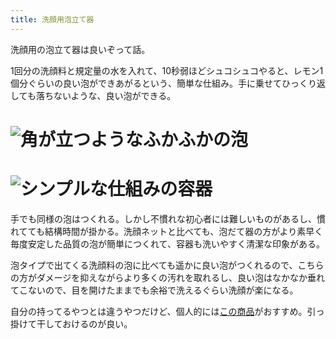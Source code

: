```yaml
---
title: 洗顔用泡立て器
---
```

洗顔用の泡立て器は良いぞって話。

1回分の洗顔料と規定量の水を入れて、10秒弱ほどシュコシュコやると、レモン1個分ぐらいの良い泡ができあがるという、簡単な仕組み。手に乗せてひっくり返しても落ちないような、良い泡ができる。

![](https://lh3.googleusercontent.com/Gp2wGctPp2D_qaHRxfVVSAS-TSSY5gN12uR6kTKmUZUclktYYCAq3RBN0ZY4pcwUGwX1OsbG_uK0eMOGwhGpnLFAs2tMQuZPO_BPefFPRO6lJpNuFpwymgYX5LByKUyicBE70UFz3FaSY8dZ063QvzRNFCZUnLSVXrVl6qCui3pVCfNGWretz1Jf "角が立つようなふかふかの泡")
===============================================================================================================================================================================================================================================

![](https://lh4.googleusercontent.com/w1lXxOkJax3B7RHBVzODjYNaTgqfgxzF2F7K-diMLn655nmB_1ANF-5hnX0H2KVSL4jY5mtwSHD-ZAdHhFUSWa73UMJWZcnUd3nV6zQV5GZVOkKXafh5UUswpMQTonSKQyrs5CBnihp8qcgh4tglwPPba_fcAPDUtJUAUqnKZ6E1S1f9TyNFNrQp "シンプルな仕組みの容器")
=============================================================================================================================================================================================================================================

手でも同様の泡はつくれる。しかし不慣れな初心者には難しいものがあるし、慣れてても結構時間が掛かる。洗顔ネットと比べても、泡だて器の方がより素早く毎度安定した品質の泡が簡単につくれて、容器も洗いやすく清潔な印象がある。

泡タイプで出てくる洗顔料の泡に比べても遥かに良い泡がつくれるので、こちらの方がダメージを抑えながらより多くの汚れを取れるし、良い泡はなかなか垂れてこないので、目を開けたままでも余裕で洗えるぐらい洗顔が楽になる。

自分の持ってるやつとは違うやつだけど、個人的には[この商品](https://www.amazon.co.jp/dp/B09KMP9GDN)がおすすめ。引っ掛けて干しておけるのが良い。
